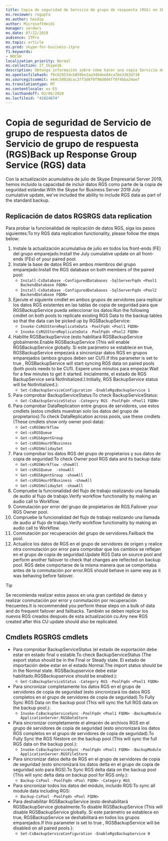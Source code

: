 ```yaml
---
title: Copia de seguridad de Servicio de grupo de respuesta (RGS) en Skype Empresarial Server 2019
ms.reviewer: rogupta
ms.author: heidip
author: MicrosoftHeidi
manager: serdars
ms.date: 07/22/2019
audience: ITPro
ms.topic: article
ms.prod: skype-for-business-itpro
f1.keywords:
- NOCSH
localization_priority: Normal
ms.collection: IT_Skype16
description: Obtenga información sobre cómo hacer una copia Servicio de grupo de respuesta (RGS) en Skype Empresarial Server 2019.
ms.openlocfilehash: f9c62953dcb859be2aa34bdee84ca76e3303d738
ms.sourcegitcommit: e64c50818cac37f3d6f0f96d0d4ff0f4bba24aef
ms.translationtype: MT
ms.contentlocale: es-ES
ms.lasthandoff: 02/06/2020
ms.locfileid: "41824074"
---
```

# <a name="back-up-response-group-service-rgs-data"></a><span data-ttu-id="f91df-103">Copia de seguridad de Servicio de grupo de respuesta datos de Servicio de grupo de respuesta (RGS)</span><span class="sxs-lookup"><span data-stu-id="f91df-103">Back up Response Group Service (RGS) data</span></span>

<span data-ttu-id="f91df-104">Con la actualización acumulativa de julio de Skype Empresarial Server 2019, hemos incluido la capacidad de incluir datos RGS como parte de la copia de seguridad estándar.</span><span class="sxs-lookup"><span data-stu-id="f91df-104">With the Skype for Business Server 2019 July cumulative update, we’ve included the ability to include RGS data as part of the standard backup.</span></span>

## <a name="rgs-data-replication"></a><span data-ttu-id="f91df-105">Replicación de datos RGS</span><span class="sxs-lookup"><span data-stu-id="f91df-105">RGS data replication</span></span>

<span data-ttu-id="f91df-106">Para probar la funcionalidad de replicación de datos RGS, siga los pasos siguientes:</span><span class="sxs-lookup"><span data-stu-id="f91df-106">To try RGS data replication functionality, please follow the steps below:</span></span>

1. <span data-ttu-id="f91df-107">Instale la actualización acumulativa de julio en todos los front-ends (FE) del grupo emparejado.</span><span class="sxs-lookup"><span data-stu-id="f91df-107">Install the July cumulative update on all front-ends (FEs) of your paired pool.</span></span>
1. <span data-ttu-id="f91df-108">Instale la base de datos RGS en ambos miembros del grupo emparejado:</span><span class="sxs-lookup"><span data-stu-id="f91df-108">Install the RGS database on both members of the paired pool:</span></span>
    - `Install-CsDatabase -ConfiguredDatabases -SqlServerFqdn <Pool1 BackendDatabase FQDN>`
    - `Install-CsDatabase -ConfiguredDatabases -SqlServerFqdn <Pool2 BackendDatabase FQDN>`
1. <span data-ttu-id="f91df-109">Ejecute el siguiente cmdlet en ambos grupos de servidores para replicar los datos RGS existentes en las tablas de copia de seguridad para que RGSBackupService pueda seleccionar los datos:</span><span class="sxs-lookup"><span data-stu-id="f91df-109">Run the following cmdlet on both pools to replicate existing RGS Data to the backup tables so that the data can be picked up by RGSBackupService:</span></span>
    - `Invoke-CsRGSStoreReplicateData -PoolFqdn <Pool1 FQDN>`
    - `Invoke-CsRGSStoreReplicateData -PoolFqdn <Pool2 FQDN>`
1. <span data-ttu-id="f91df-110">Habilite RGSBackupService (esto habilitará RGSBackupService globalmente.</span><span class="sxs-lookup"><span data-stu-id="f91df-110">Enable RGSBackupService (This will enable RGSBackupService globally.</span></span> <span data-ttu-id="f91df-111">Si este parámetro se establece en true, RGSBackupService empezará a sincronizar datos RGS en grupos emparejados (ambos grupos deben ser CU1).</span><span class="sxs-lookup"><span data-stu-id="f91df-111">If this parameter is set to true , RGSBackupService will start syncing RGS data on paired pools (both pools needs to be CU1).</span></span> <span data-ttu-id="f91df-112">Espere unos minutos para empezar.</span><span class="sxs-lookup"><span data-stu-id="f91df-112">Wait for a few minutes to get it started.</span></span> <span data-ttu-id="f91df-113">Inicialmente, el estado de RGS BackupService será NotInitialized.):</span><span class="sxs-lookup"><span data-stu-id="f91df-113">Initially, RGS BackupService status will be NotInitialized.):</span></span>
    - `Set-CsBackupServiceConfiguration -EnableRgsBackupService 1`
1. <span data-ttu-id="f91df-114">Para comprobar BackupServiceStatus:</span><span class="sxs-lookup"><span data-stu-id="f91df-114">To check BackupServiceStatus:</span></span>
    - `Get-CsBackupServiceStatus -Category RGS -PoolFqdn <Pool1 FQDN>`
1. <span data-ttu-id="f91df-115">Para comprobar DataReplication entre grupos de servidores, use estos cmdlets (estos cmdlets muestran solo los datos del grupo de propietarios):</span><span class="sxs-lookup"><span data-stu-id="f91df-115">To check DataReplication across pools, use these cmdlets (These cmdlets show only owner pool data):</span></span>
    - `Get-csRGSWorkflow`
    - `Get-csRGSQueue`
    - `Get-csRGSAgentGroup`
    - `Get-csRGSHourOfBusiness`
    - `Get-csRGSHolidaySet`
1. <span data-ttu-id="f91df-116">Para comprobar los datos RGS del grupo de propietarios y sus datos de copia de seguridad:</span><span class="sxs-lookup"><span data-stu-id="f91df-116">To check Owner pool RGS data and its backup data:</span></span>
    - `Get-csRGSWorkflow -showAll`
    - `Get-csRGSQueue  -showAll`
    - `Get-csRGSAgentGroup -showAll`
    - `Get-csRGSHourOfBusiness -showAll`
    - `Get-csRGSHolidaySet -showAll`
1. <span data-ttu-id="f91df-117">Compruebe la funcionalidad del flujo de trabajo realizando una llamada de audio al flujo de trabajo.</span><span class="sxs-lookup"><span data-stu-id="f91df-117">Verify workflow functionality by making an audio call to Workflow.</span></span>
1. <span data-ttu-id="f91df-118">Conmutación por error del grupo de propietarios de RGS.</span><span class="sxs-lookup"><span data-stu-id="f91df-118">Failover your RGS Owner pool.</span></span>
1. <span data-ttu-id="f91df-119">Compruebe la funcionalidad del flujo de trabajo realizando una llamada de audio al flujo de trabajo.</span><span class="sxs-lookup"><span data-stu-id="f91df-119">Verify workflow functionality by making an audio call to Workflow.</span></span>
1. <span data-ttu-id="f91df-120">Conmutación por recuperación del grupo de servidores.</span><span class="sxs-lookup"><span data-stu-id="f91df-120">Failback the pool.</span></span>
1. <span data-ttu-id="f91df-121">Actualice los datos de RGS en el grupo de servidores de origen y realice otra conmutación por error para comprobar que los cambios se reflejan en el grupo de copia de seguridad.</span><span class="sxs-lookup"><span data-stu-id="f91df-121">Update RGS Data on source pool and perform another failover to check that changes are reflected on backup pool.</span></span> <span data-ttu-id="f91df-122">RGS debe comportarse de la misma manera que se comportaba antes de la conmutación por error.</span><span class="sxs-lookup"><span data-stu-id="f91df-122">RGS should behave in same way as it was behaving before failover.</span></span>

> [!TIP]
> <span data-ttu-id="f91df-123">Se recomienda realizar estos pasos en una gran cantidad de datos y realizar conmutación por error y conmutación por recuperación frecuentes.</span><span class="sxs-lookup"><span data-stu-id="f91df-123">It is recommended you perform these steps on a bulk of data and do frequent failover and failbacks.</span></span> <span data-ttu-id="f91df-124">También se deben replicar los nuevos RGS creados después de esta actualización cu.</span><span class="sxs-lookup"><span data-stu-id="f91df-124">Any new RGS created after this CU update should also be replicated.</span></span>

## <a name="rgs-cmdlets"></a><span data-ttu-id="f91df-125">Cmdlets RGS</span><span class="sxs-lookup"><span data-stu-id="f91df-125">RGS cmdlets</span></span>

- <span data-ttu-id="f91df-126">Para comprobar BackupServiceStatus (el estado de exportación debe estar en estado final o estable.</span><span class="sxs-lookup"><span data-stu-id="f91df-126">To check BackupServiceStatus (The export status should be in the Final or Steady state.</span></span> <span data-ttu-id="f91df-127">El estado de importación debe estar en el estado Normal.</span><span class="sxs-lookup"><span data-stu-id="f91df-127">The import status should be in the Normal state.</span></span> <span data-ttu-id="f91df-128">RGSBackupservice debe estar habilitado.</span><span class="sxs-lookup"><span data-stu-id="f91df-128">RGSBackupservice should be enabled.):</span></span>
    - `Get-CsBackupServiceStatus -Category RGS -PoolFqdn <Pool1 FQDN>`
- <span data-ttu-id="f91df-129">Para sincronizar completamente los datos RGS en el grupo de servidores de copia de seguridad (esto sincronizará los datos RGS completos en el grupo de servidores de copia de seguridad).</span><span class="sxs-lookup"><span data-stu-id="f91df-129">To Fully Sync RGS Data on the backup pool (This will sync the full RGS data on the backup pool.):</span></span>
    - `Invoke-CsBackupServiceSync -PoolFqdn <Pool1 FQDN> -BackupModule ApplicationServer.RGSDataStore`
- <span data-ttu-id="f91df-130">Para sincronizar completamente el almacén de archivos RGS en el grupo de servidores de copia de seguridad (esto sincronizará los datos RGS completos en el grupo de servidores de copia de seguridad).</span><span class="sxs-lookup"><span data-stu-id="f91df-130">To Fully Sync the RGS filestore on the backup pool (This will sync the full RGS data on the backup pool.):</span></span>
    - `Invoke-CsBackupServiceSync -PoolFqdn <Pool1 FQDN> -BackupModule ApplicationServer.RGSFileStore`
- <span data-ttu-id="f91df-131">Para sincronizar datos delta de RGS en el grupo de servidores de copia de seguridad (esto sincronizará los datos delta en el grupo de copia de seguridad solo para RGS).</span><span class="sxs-lookup"><span data-stu-id="f91df-131">To Sync RGS delta data on the backup pool (This will sync delta data on backup pool for RGS only.):</span></span>
    - `Backup-CsPool -PoolFqdn <Pool FQDN> -Category RGS`
- <span data-ttu-id="f91df-132">Para sincronizar todos los datos del módulo, incluido RGS:</span><span class="sxs-lookup"><span data-stu-id="f91df-132">To sync all module data including RGS:</span></span>
    - `Backup-CsPool -PoolFqdn <Pool FQDN>`
- <span data-ttu-id="f91df-133">Para deshabilitar RGSBackupService (esto deshabilitará RGSBackupService globalmente.</span><span class="sxs-lookup"><span data-stu-id="f91df-133">To disable RGSBackupService (This will disable RGSBackupService globally.</span></span> <span data-ttu-id="f91df-134">Si este parámetro se establece en true, RGSBackupService se deshabilitará en todos los grupos emparejados.</span><span class="sxs-lookup"><span data-stu-id="f91df-134">If this parameter is set to true , RGSBackupService will be disabled on all paired pools.):</span></span>
    - `Set-CsBackupServiceConfiguration -EnableRgsBackupService 0`
